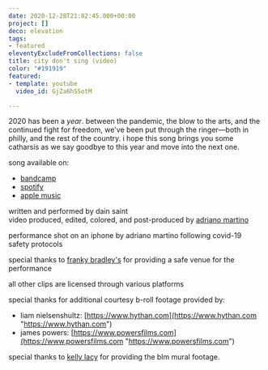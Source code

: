 ```yaml
---
date: 2020-12-28T21:02:45.000+00:00
project: []
deco: elevation
tags:
- featured
eleventyExcludeFromCollections: false
title: city don't sing (video)
color: "#191919"
featured:
- template: youtube
  video_id: GjZa6hSSotM

---
```

2020 has been a _year_. between the pandemic, the blow to the arts, and the continued fight for freedom, we've been put through the ringer—both in philly, and the rest of the country. i hope this song brings you some catharsis as we say goodbye to this year and move into the next one.

song available on:

* [bandcamp](https://dainsaint.bandcamp.com/track/city-dont-sing)
* [spotify](https://open.spotify.com/album/7ri2txbcbunowtf6s2bwsj?highlight=spotify:track:4hpxbixxdx9zmmlyvokxlj)
* [apple music](https://music.apple.com/us/album/city-dont-sing-single/1544686673)
  
written and performed by dain saint  
video produced, edited, colored, and post-produced by [adriano martino](https://martinobranding.com)

performance shot on an iphone by adriano martino following covid-19 safety protocols

special thanks to [franky bradley's](https://frankybradleys.com) for providing a safe venue for the performance

all other clips are licensed through various platforms

special thanks for additional courtesy b-roll footage provided by:

* liam nielsenshultz: [https://www.hythan.com](https://www.hythan.com "https://www.hythan.com")
* james powers: [https://www.powersfilms.com](https://www.powersfilms.com "https://www.powersfilms.com")

special thanks to [kelly lacy](https://makebeautiful.co) for providing the blm mural footage.